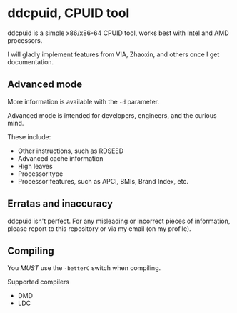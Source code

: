 # ddcpuid, CPUID tool

ddcpuid is a simple x86/x86-64 CPUID tool, works best with Intel and AMD processors.

I will gladly implement features from VIA, Zhaoxin, and others once I get documentation.

## Advanced mode

More information is available with the `-d` parameter.

Advanced mode is intended for developers, engineers, and the curious mind.

These include:
- Other instructions, such as RDSEED
- Advanced cache information
- High leaves
- Processor type
- Processor features, such as APCI, BMIs, Brand Index, etc.

## Erratas and inaccuracy  

ddcpuid isn't perfect. For any misleading or incorrect pieces of information, please report to this repository or via my email (on my profile). 

## Compiling

You _MUST_ use the `-betterC` switch when compiling.

Supported compilers
- DMD
- LDC